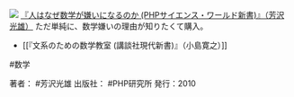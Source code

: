 
[![](https://images-fe.ssl-images-amazon.com/images/I/41P%2B%2BgVWtFL._SL160_.jpg)](http://www.amazon.co.jp/exec/obidos/ASIN/4569790895/choiyaki81-22/ref=nosim)
[『人はなぜ数学が嫌いになるのか (PHPサイエンス・ワールド新書)』（芳沢 光雄）](http://www.amazon.co.jp/exec/obidos/ASIN/4569790895/choiyaki81-22/ref=nosim)
ただ単純に、数学嫌いの理由が知りたくて購入。

- [[『文系のための数学教室 (講談社現代新書)』（小島寛之）]]

#数学

著者： #芳沢光雄
出版社： #PHP研究所 
発行：2010

